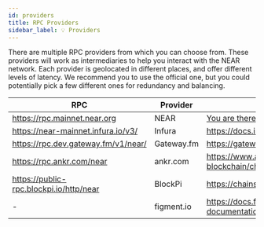 ```yaml
---
id: providers
title: RPC Providers
sidebar_label: 💡 Providers
---
```


There are multiple RPC providers from which you can choose from. These providers will work as intermediaries to help you interact with the NEAR network.
Each provider is geolocated in different places, and offer different levels of latency. We recommend you to use the official one, but you could potentially
pick a few different ones for redundancy and balancing.

| RPC                                     | Provider   | Documentation                                                       |
| --------------------------------------- | ---------- | ------------------------------------------------------------------- |
| https://rpc.mainnet.near.org            | NEAR       | [You are there!](setup.md)                                          |
| https://near-mainnet.infura.io/v3/      | Infura     | https://docs.infura.io/infura/networks/near                         |
| https://rpc.dev.gateway.fm/v1/near/     | Gateway.fm | https://gateway.fm/                                                 |
| https://rpc.ankr.com/near               | ankr.com   | https://www.ankr.com/docs/build-blockchain/chains/v2/near/          |
| https://public-rpc.blockpi.io/http/near | BlockPi    | https://chains.blockpi.io/#/near                                    |
| -                                       | figment.io | https://docs.figment.io/network-documentation/near/rpc-and-rest-api |
